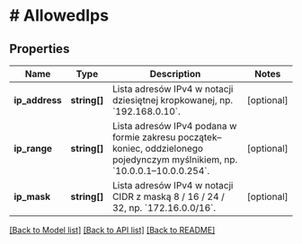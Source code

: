 # # AllowedIps

## Properties

Name | Type | Description | Notes
------------ | ------------- | ------------- | -------------
**ip_address** | **string[]** | Lista adresów IPv4 w notacji dziesiętnej kropkowanej, np. &#x60;192.168.0.10&#x60;. | [optional]
**ip_range** | **string[]** | Lista adresów IPv4 podana w formie zakresu początek–koniec, oddzielonego pojedynczym myślnikiem, np. &#x60;10.0.0.1–10.0.0.254&#x60;. | [optional]
**ip_mask** | **string[]** | Lista adresów IPv4 w notacji CIDR z maską 8 / 16 / 24 / 32, np. &#x60;172.16.0.0/16&#x60;. | [optional]

[[Back to Model list]](../../README.md#models) [[Back to API list]](../../README.md#endpoints) [[Back to README]](../../README.md)
